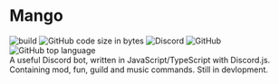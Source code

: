 # Mango 
![build](https://github.com/Ma15fo43/Mango/workflows/build/badge.svg?branch=master) ![GitHub code size in bytes](https://img.shields.io/github/languages/code-size/Ma15fo43/Mango) ![Discord](https://img.shields.io/discord/510564701919510549) ![GitHub](https://img.shields.io/github/license/Ma15fo43/Mango) ![GitHub top language](https://img.shields.io/github/languages/top/Ma15fo43/Mango)
<br>A useful Discord bot, written in JavaScript/TypeScript with Discord.js.
Containing mod, fun, guild and music commands. Still in devlopment.
